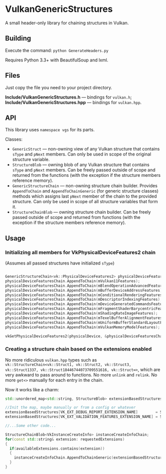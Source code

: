 # VulkanGenericStructures
A small header-only library for chaining structures in Vulkan.

## Building

Execute the command: `python GenerateHeaders.py`

Requires Python 3.3+ with BeautifulSoup and lxml.

## Files

Just copy the file you need to your project directory.

**Include/VulkanGenericStructures.h** — bindings for `vulkan.h`;  
**Include/VulkanGenericStructures.hpp** — bindings for `vulkan.hpp`.

## API

This library uses `namespace vgs` for its parts.

Classes:
- `GenericStruct` — non-owning view of any Vulkan structure that contains `sType` and `pNext` members. Can only be used in scope of the original structure variable.
- `StructureBlob` — owning blob of any Vulkan structure that contains `sType` and `pNext` members. Can be freely passed outside of scope and returned from the functions (with the exception if the structure members reference memory).
- `GenericStructureChain` — non-owning structure chain builder. Provides `AppendToChain` and `AppendToChainGeneric` (for generic structure classes) methods which assigns last `pNext` member of the chain to the provided structure. Can only be used in scope of all structure variables that form it.
- `StructureChainBlob` — owning structure chain builder. Can be freely passed outside of scope and returned from functions (with the exception if the structure members reference memory).

## Usage

### Initializing all members for VkPhysicalDeviceFeatures2 chain

(Assumes all passed structures have initialized `sType`)
```cpp

GenericStructureChain<vk::PhysicalDeviceFeatures2> physicalDeviceFeaturesChain;
physicalDeviceFeaturesChain.AppendToChain(mVulkan11Features);                    //VkPhysicalDeviceVulkan11Features
physicalDeviceFeaturesChain.AppendToChain(mBlendOperationAdvancedFeatures);      //VkPhysicalDeviceBlendOperationAdvancedFeaturesEXT
physicalDeviceFeaturesChain.AppendToChain(mBufferDeviceAddressFeatures);         //VkPhysicalDeviceBufferDeviceAddressFeatures
physicalDeviceFeaturesChain.AppendToChain(mConditionalRenderingFeatures);        //VkPhysicalDeviceConditionalRenderingFeaturesEXT
physicalDeviceFeaturesChain.AppendToChain(mDescriptorIndexingFeatures);          //VkPhysicalDeviceDescriptorIndexingFeatures
physicalDeviceFeaturesChain.AppendToChain(mDeviceGeneratedCommandsFeatures);     //VkPhysicalDeviceDeviceGeneratedCommandsFeaturesNV
physicalDeviceFeaturesChain.AppendToChain(mFragmentShaderBarycentricFeatures);   //VkPhysicalDeviceFragmentShaderBarycentricFeaturesNV
physicalDeviceFeaturesChain.AppendToChain(mShadingRateImageFeatures);            //VkPhysicalDeviceShadingRateImageFeaturesNV
physicalDeviceFeaturesChain.AppendToChain(mTexelBufferAlignmentFeatures);        //VkPhysicalDeviceTexelBufferAlignmentFeaturesEXT
physicalDeviceFeaturesChain.AppendToChain(mUniformBufferStandardLayoutFeatures); //VkPhysicalDeviceUniformBufferStandardLayoutFeatures
physicalDeviceFeaturesChain.AppendToChain(mVulkanMemoryModelFeatures);           //VkPhysicalDeviceVulkanMemoryModelFeatures
  
vkGetPhysicalDeviceFeatures2(physicalDevice, &physicalDeviceFeaturesChain.GetChainHead());
```

### Creating a structure chain based on the extensions enabled

No more ridiculous `vulkan.hpp` types such as `vk::StructureChain<vk::Struct1, vk::Struct2, vk::Struct3, vk::Struct1337, vk::Struct18446744073709551616, vk::Struct∞>`, which are very awkward to pass around to functions. No more `unlink` and `relink`. No more `get<>` manually for each entry in the chain.

Now it works like a charm:
```cpp
std::unordered_map<std::string, StructureBlob> extensionBasedStructures;

//Init the map, maybe manually or from a config or whatever
extensionBasedStructures[VK_EXT_DEBUG_REPORT_EXTENSION_NAME]        = StructureBlob(debugReportCallbackParameters);
extensionBasedStructures[VK_EXT_VALIDATION_FEATURES_EXTENSION_NAME] = StructureBlob(validationFeatureParameters);

//...Some other code...

StructureChainBlob<VkInstanceCreateInfo> instanceCreateInfoChain;
for(const std::string& extension: requestedExtensions)
{
  if(availableExtensions.contains(extension))
  {
    instanceCreateInfoChain.AppendToChainGeneric(extensionBasedStructures.at(extension));
  }
}

```

